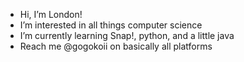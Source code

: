 - Hi, I’m London!
- I’m interested in all things computer science 
- I’m currently learning Snap!, python, and a little java
- Reach me @gogokoii on basically all platforms

<!---
gogokoii/gogokoii is a ✨ special ✨ repository because its `README.md` (this file) appears on your GitHub profile.
You can click the Preview link to take a look at your changes.
--->
